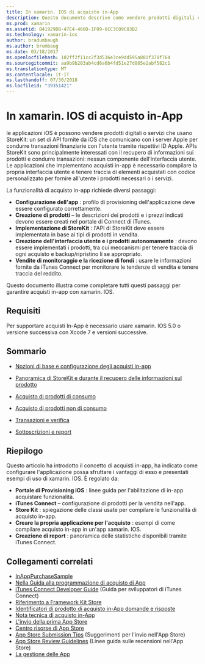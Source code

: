 ```yaml
---
title: In xamarin. IOS di acquisto in-App
description: Questo documento descrive come vendere prodotti digitali e i servizi usando le APIs StoreKit. Collega alle guide che illustrano configuration, prodotti di consumo, prodotti non di consumo, le transazioni, sottoscrizioni e altro ancora.
ms.prod: xamarin
ms.assetid: B41929D8-47E4-466D-1F09-6CC3C09C83B2
ms.technology: xamarin-ios
author: bradumbaugh
ms.author: brumbaug
ms.date: 03/18/2017
ms.openlocfilehash: 102ff2f11cc2f3d536e3ce9dd595a881f370f764
ms.sourcegitcommit: aa9b9b203ab4cd6a6b4fd51e27d865e2abf582c1
ms.translationtype: MT
ms.contentlocale: it-IT
ms.lasthandoff: 07/30/2018
ms.locfileid: "39351421"
---
```

# <a name="in-app-purchasing-in-xamarinios"></a>In xamarin. IOS di acquisto in-App

le applicazioni iOS è possono vendere prodotti digitali o servizi che usano StoreKit: un set di API fornite da iOS che comunicano con i server Apple per condurre transazioni finanziarie con l'utente tramite rispettivi ID Apple. APIs StoreKit sono principalmente interessati con il recupero di informazioni sui prodotti e condurre transazioni: nessun componente dell'interfaccia utente. Le applicazioni che implementano acquisti in-app è necessario compilare la propria interfaccia utente e tenere traccia di elementi acquistati con codice personalizzato per fornire all'utente i prodotti necessari o i servizi.

La funzionalità di acquisto in-app richiede diversi passaggi:

-  **Configurazione dell'app** : profilo di provisioning dell'applicazione deve essere configurato correttamente.
-  **Creazione di prodotti** – le descrizioni dei prodotti e i prezzi indicati devono essere creati nel portale di Connect di iTunes.
-  **Implementazione di StoreKit** : l'API di StoreKit deve essere implementata in base ai tipi di prodotti in vendita.
-  **Creazione dell'interfaccia utente e i prodotti autonomamente** : devono essere implementati i prodotti, tra cui meccanismi per tenere traccia di ogni acquisto e backup/ripristino li se appropriato.
-  **Vendite di monitoraggio e la ricezione di fondi** : usare le informazioni fornite da iTunes Connect per monitorare le tendenze di vendita e tenere traccia del reddito.

Questo documento illustra come completare tutti questi passaggi per garantire acquisti in-app con xamarin. IOS.

## <a name="requirements"></a>Requisiti

Per supportare acquisti In-App è necessario usare xamarin. IOS 5.0 o versione successiva con Xcode 7 e versioni successive.

## <a name="contents"></a>Sommario

 * [Nozioni di base e configurazione degli acquisti in-app](~/ios/platform/in-app-purchasing/in-app-purchase-basics-and-configuration.md)

 * [Panoramica di StoreKit e durante il recupero delle informazioni sul prodotto](~/ios/platform/in-app-purchasing/store-kit-overview-and-retreiving-product-information.md)

 * [Acquisto di prodotti di consumo](~/ios/platform/in-app-purchasing/purchasing-consumable-products.md)

 * [Acquisto di prodotti non di consumo](~/ios/platform/in-app-purchasing/purchasing-non-consumable-products.md)

 * [Transazioni e verifica](~/ios/platform/in-app-purchasing/transactions-and-verification.md)

 * [Sottoscrizioni e report](~/ios/platform/in-app-purchasing/subscriptions-and-reporting.md)

## <a name="summary"></a>Riepilogo

Questo articolo ha introdotto il concetto di acquisti in-app, ha indicato come configurare l'applicazione possa sfruttare i vantaggi di esso e presentati esempi di uso di xamarin. IOS. È regolato da:

-  **Portale di Provisioning iOS** : linee guida per l'abilitazione di in-app acquistare funzionalità.
-  **iTunes Connect** – configurazione di prodotti per la vendita nell'app.
-  **Store Kit** : spiegazione delle classi usate per compilare le funzionalità di acquisto in-app.
-  **Creare la propria applicazione per l'acquisto** : esempi di come compilare acquisto in-app in un'app xamarin. IOS.
-  **Creazione di report** : panoramica delle statistiche disponibili tramite iTunes Connect.


## <a name="related-links"></a>Collegamenti correlati

- [InAppPurchaseSample](https://developer.xamarin.com/samples/StoreKit/)
- [Nella Guida alla programmazione di acquisto di App](https://developer.apple.com/library/ios/documentation/NetworkingInternet/Conceptual/StoreKitGuide/Introduction.html)
- [iTunes Connect Developer Guide](https://developer.apple.com/library/ios/documentation/LanguagesUtilities/Conceptual/iTunesConnect_Guide/iTunesConnect_Guide.pdf) (Guida per sviluppatori di iTunes Connect)
- [Riferimento a Framework Kit Store](https://developer.apple.com/library/ios/documentation/StoreKit/Reference/StoreKit_Collection/StoreKit_Collection.pdf)
- [Identificatori di prodotto di acquisto in-App domande e risposte](https://developer.apple.com/library/ios/#qa/qa1329/_index.html)
- [Nota tecnica di acquisto in-App](https://developer.apple.com/library/ios/#technotes/tn2259/_index.html)
- [L'invio della prima App Store](https://developer.apple.com/library/ios/documentation/IDEs/Conceptual/AppDistributionGuide/Introduction/Introduction.html)
- [Centro risorse di App Store](https://developer.apple.com/appstore/index.html)
- [App Store Submission Tips](https://developer.apple.com/appstore/resources/submission/tips.html) (Suggerimenti per l'invio nell'App Store)
- [App Store Review Guidelines](https://developer.apple.com/appstore/resources/approval/guidelines.html) (Linee guida sulle recensioni nell'App Store)
- [La gestione delle App](https://developer.apple.com/appstore/resources/managing/index.html)
